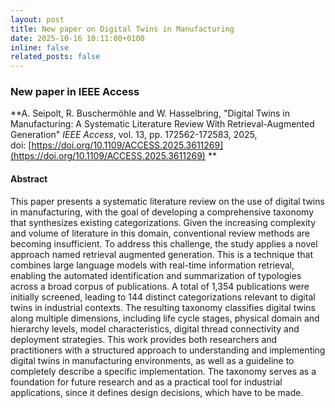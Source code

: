 ```yaml
---
layout: post
title: New paper on Digital Twins in Manufacturing
date: 2025-10-16 10:11:00+0100
inline: false
related_posts: false
---
```


### New paper in IEEE Access

**A. Seipolt, R. Buschermöhle and W. Hasselbring, "<span>Digital Twins in Manufacturing: A Systematic Literature Review With Retrieval-Augmented Generation</span>" _IEEE Access_, vol. 13, pp. 172562-172583, 2025, doi:&nbsp;[https://doi.org/10.1109/ACCESS.2025.3611269](https://doi.org/10.1109/ACCESS.2025.3611269) **

#### Abstract

This paper presents a systematic literature review on the use of digital twins in manufacturing, with the goal of developing a comprehensive taxonomy that synthesizes existing categorizations. Given the increasing complexity and volume of literature in this domain, conventional review methods are becoming insufficient. To address this challenge, the study applies a novel approach named retrieval augmented generation. This is a technique that combines large language models with real-time information retrieval, enabling the automated identification and summarization of typologies across a broad corpus of publications. A total of 1,354 publications were initially screened, leading to 144 distinct categorizations relevant to digital twins in industrial contexts. The resulting taxonomy classifies digital twins along multiple dimensions, including life cycle stages, physical domain and hierarchy levels, model characteristics, digital thread connectivity and deployment strategies. This work provides both researchers and practitioners with a structured approach to understanding and implementing digital twins in manufacturing environments, as well as a guideline to completely describe a specific implementation. The taxonomy serves as a foundation for future research and as a practical tool for industrial applications, since it defines design decisions, which have to be made.

